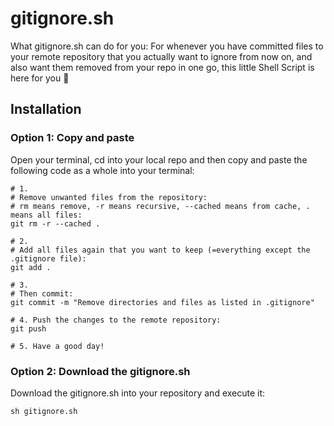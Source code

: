 # gitignore.sh
What gitignore.sh can do for you:
For whenever you have committed files to your remote repository that you actually want to ignore from now on, and also want them removed from your repo in one go, this little Shell Script is here for you 🙂

## Installation

### Option 1: Copy and paste

Open your terminal, cd into your local repo and then copy and paste the following code as a whole into your terminal:

```
# 1.
# Remove unwanted files from the repository:
# rm means remove, -r means recursive, --cached means from cache, . means all files:
git rm -r --cached .

# 2.
# Add all files again that you want to keep (=everything except the .gitignore file):
git add .

# 3.
# Then commit:
git commit -m "Remove directories and files as listed in .gitignore"

# 4. Push the changes to the remote repository:
git push

# 5. Have a good day!
```

### Option 2: Download the gitignore.sh

Download the gitignore.sh into your repository and execute it:

```
sh gitignore.sh
```

